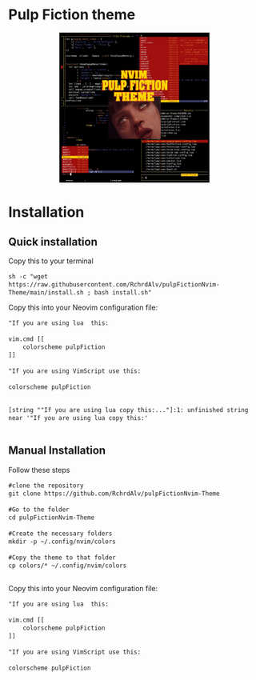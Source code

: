 # Pulp Fiction theme

<p align="center">
  <img src=".imgs/themepic.jpg" width="300" >

</p>


# Installation



## Quick installation
Copy this to your terminal


```
sh -c "wget https://raw.githubusercontent.com/RchrdAlv/pulpFictionNvim-Theme/main/install.sh ; bash install.sh"

```
Copy this into your Neovim configuration file:


```vim
"If you are using lua  this:

vim.cmd [[
    colorscheme pulpFiction
]]

"If you are using VimScript use this:

colorscheme pulpFiction


```


```output[1](05/08/23 13:14:43)
[string ""If you are using lua copy this:..."]:1: unfinished string near '"If you are using lua copy this:'


```



## Manual Installation
Follow these steps


```
#clone the repository
git clone https://github.com/RchrdAlv/pulpFictionNvim-Theme

#Go to the folder
cd pulpFictionNvim-Theme

#Create the necessary folders
mkdir -p ~/.config/nvim/colors

#Copy the theme to that folder
cp colors/* ~/.config/nvim/colors


```
Copy this into your Neovim configuration file:

```vim
"If you are using lua  this:

vim.cmd [[
    colorscheme pulpFiction
]]

"If you are using VimScript use this:

colorscheme pulpFiction

```

